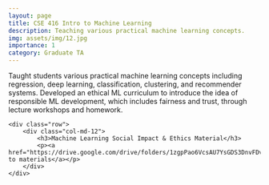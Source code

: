 ```yaml
---
layout: page
title: CSE 416 Intro to Machine Learning
description: Teaching various practical machine learning concepts.
img: assets/img/12.jpg
importance: 1
category: Graduate TA
---
```


<div class="container">
    <div class="row">
        <div class="col-md-12">
            <p>Taught students various practical machine learning concepts including regression, deep learning, classification, clustering, and recommender systems. Developed an ethical ML curriculum to introduce the idea of responsible ML development, which includes fairness and trust, through lecture workshops and homework.</p>
        </div>
    </div>

    <div class="row">
        <div class="col-md-12">
            <h3>Machine Learning Social Impact & Ethics Material</h3>
            <p><a href="https://drive.google.com/drive/folders/1zgpPao6VcsAU7YsGDS3DnvFDvUhgE3mK">Link to materials</a></p>
        </div>
    </div>
</div>
